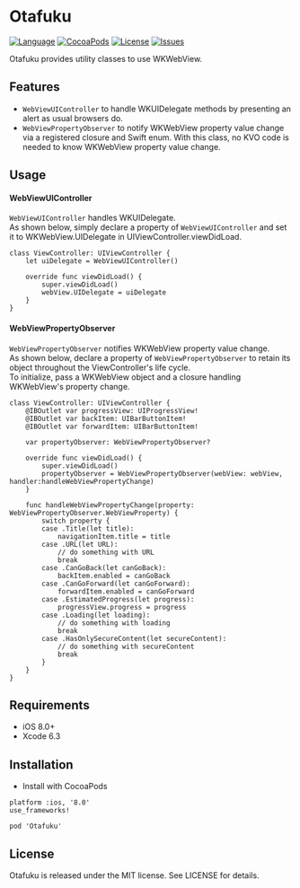 Otafuku
===
[![Language](http://img.shields.io/badge/language-swift-brightgreen.svg?style=flat
)](https://developer.apple.com/swift)
[![CocoaPods](https://img.shields.io/cocoapods/v/Future.svg)]()
[![License](http://img.shields.io/badge/license-MIT-lightgrey.svg?style=flat
)](http://mit-license.org)
[![Issues](https://img.shields.io/github/issues/nghialv/Future.svg?style=flat
)](https://github.com/nghialv/Future/issues?state=open)

Otafuku provides utility classes to use WKWebView.

## Features
- ```WebViewUIController``` to handle WKUIDelegate methods by presenting an alert as usual browsers do.
- ```WebViewPropertyObserver``` to notify WKWebView property value change via a registered closure and Swift enum. With this class, no KVO code is needed to know WKWebView property value change.

## Usage
#### WebViewUIController

```WebViewUIController``` handles WKUIDelegate.  
As shown below, simply declare a property of ```WebViewUIController``` and set it to WKWebView.UIDelegate in UIViewController.viewDidLoad.

```
class ViewController: UIViewController {
    let uiDelegate = WebViewUIController()

    override func viewDidLoad() {
        super.viewDidLoad()
        webView.UIDelegate = uiDelegate
    }
}
```

#### WebViewPropertyObserver
```WebViewPropertyObserver``` notifies WKWebView property value change.  
As shown below, declare a property of ```WebViewPropertyObserver``` to retain its object throughout the ViewController's life cycle.  
To initialize, pass a WKWebView object and a closure handling WKWebView's property change.    

```
class ViewController: UIViewController {
    @IBOutlet var progressView: UIProgressView!
    @IBOutlet var backItem: UIBarButtonItem!
    @IBOutlet var forwardItem: UIBarButtonItem!

    var propertyObserver: WebViewPropertyObserver?

    override func viewDidLoad() {
        super.viewDidLoad()
        propertyObserver = WebViewPropertyObserver(webView: webView, handler:handleWebViewPropertyChange)
    }

    func handleWebViewPropertyChange(property: WebViewPropertyObserver.WebViewProperty) {
        switch property {
        case .Title(let title):
            navigationItem.title = title
        case .URL(let URL):
            // do something with URL
            break
        case .CanGoBack(let canGoBack):
            backItem.enabled = canGoBack
        case .CanGoForward(let canGoForward):
            forwardItem.enabled = canGoForward
        case .EstimatedProgress(let progress):
            progressView.progress = progress
        case .Loading(let loading):
            // do something with loading
            break
        case .HasOnlySecureContent(let secureContent):
            // do something with secureContent
            break
        }
    }
}
```

## Requirements
- iOS 8.0+
- Xcode 6.3

## Installation
- Install with CocoaPods

```
platform :ios, '8.0'
use_frameworks!

pod 'Otafuku'
```

## License
Otafuku is released under the MIT license. See LICENSE for details.
